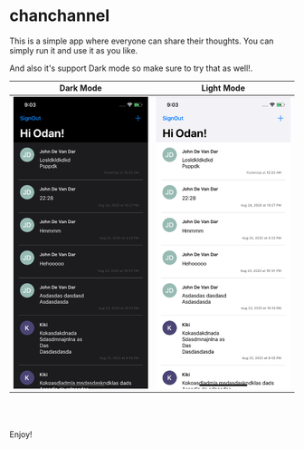 # chanchannel
 This is a simple app where everyone can share their thoughts.
 You can simply run it and use it as you like.
 
 And also it's support Dark mode so make sure to try that as well!.
 
 Dark Mode | Light Mode
 ------------ | -------------
 ![Dark mode](DarkMode.png) | ![Light mode](LightMode.png)
 
 <br><br><br>
 Enjoy!
